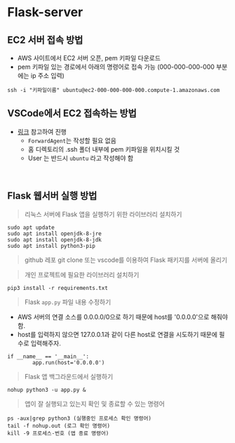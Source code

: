 # Flask-server

## EC2 서버 접속 방법
- AWS 사이트에서 EC2 서버 오픈, pem 키파일 다운로드
- pem 키파일 있는 경로에서 아래의 명령어로 접속 가능 (000-000-000-000 부분에는 ip 주소 입력)
```
ssh -i "키파일이름" ubuntu@ec2-000-000-000-000.compute-1.amazonaws.com
```

## VSCode에서 EC2 접속하는 방법
- [링크](https://deepmal.tistory.com/8) 참고하여 진행
   - `ForwardAgent`는 작성할 필요 없음
   - 홈 디렉토리의 .ssh 폴더 내부에 pem 키파일을 위치시킬 것
   - User 는 반드시 `ubuntu` 라고 작성해야 함
<br>

## Flask 웹서버 실행 방법
> 리눅스 서버에 Flask 앱을 실행하기 위한 라이브러리 설치하기
```
sudo apt update
sudo apt install openjdk-8-jre
sudo apt install openjdk-8-jdk
sudo apt install python3-pip
```
> github 레포 git clone 또는 vscode를 이용하여 Flask 패키지를 서버에 올리기

> 개인 프로젝트에 필요한 라이브러리 설치하기
```
pip3 install -r requirements.txt
```
> Flask `app.py` 파일 내용 수정하기
- AWS 서버의 연결 소스를 0.0.0.0/0으로 하기 때문에 host를 '0.0.0.0'으로 해줘야 함.
- host를 입력하지 않으면 127.0.0.1과 같이 다른 host로 연결을 시도하기 때문에 필수로 입력해주자.
```
if __name__ == '__main__':
        app.run(host='0.0.0.0')
```
> Flask 앱 백그라운드에서 실행하기
```
nohup python3 -u app.py &
```
> 앱이 잘 실행되고 있는지 확인 및 종료할 수 있는 명령어
```
ps -aux|grep python3 (실행중인 프로세스 확인 명령어)
tail -f nohup.out (로그 확인 명령어)
kill -9 프로세스-번호 (앱 종료 명령어)
```
<br>
